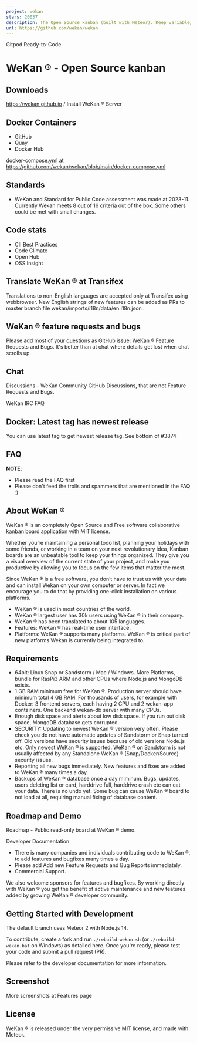 ```yaml
---
project: wekan
stars: 20037
description: The Open Source kanban (built with Meteor). Keep variable/table/field names camelCase. For translations, only add Pull Request changes to wekan/i18n/en.i18n.json , other translations are done at https://app.transifex.com/wekan/wekan only.
url: https://github.com/wekan/wekan
---
```


Gitpod Ready-to-Code

WeKan ® - Open Source kanban
============================

Downloads
---------

https://wekan.github.io / Install WeKan ® Server

Docker Containers
-----------------

-   GitHub
-   Quay
-   Docker Hub

docker-compose.yml at https://github.com/wekan/wekan/blob/main/docker-compose.yml

Standards
---------

-   WeKan and Standard for Public Code assessment was made at 2023-11. Currently Wekan meets 8 out of 16 criteria out of the box. Some others could be met with small changes.

Code stats
----------

-   CII Best Practices
-   Code Climate
-   Open Hub
-   OSS Insight

Translate WeKan ® at Transifex
------------------------------

Translations to non-English languages are accepted only at Transifex using webbrowser. New English strings of new features can be added as PRs to master branch file wekan/imports/i18n/data/en.i18n.json .

WeKan ® feature requests and bugs
---------------------------------

Please add most of your questions as GitHub issue: WeKan ® Feature Requests and Bugs. It's better than at chat where details get lost when chat scrolls up.

Chat
----

Discussions - WeKan Community GitHub Discussions, that are not Feature Requests and Bugs.

WeKan IRC FAQ

Docker: Latest tag has newest release
-------------------------------------

You can use latest tag to get newest release tag. See bottom of #3874

FAQ
---

**NOTE**:

-   Please read the FAQ first
-   Please don't feed the trolls and spammers that are mentioned in the FAQ :)

About WeKan ®
-------------

WeKan ® is an completely Open Source and Free software collaborative kanban board application with MIT license.

Whether you’re maintaining a personal todo list, planning your holidays with some friends, or working in a team on your next revolutionary idea, Kanban boards are an unbeatable tool to keep your things organized. They give you a visual overview of the current state of your project, and make you productive by allowing you to focus on the few items that matter the most.

Since WeKan ® is a free software, you don’t have to trust us with your data and can install Wekan on your own computer or server. In fact we encourage you to do that by providing one-click installation on various platforms.

-   WeKan ® is used in most countries of the world.
-   WeKan ® largest user has 30k users using WeKan ® in their company.
-   WeKan ® has been translated to about 105 languages.
-   Features: WeKan ® has real-time user interface.
-   Platforms: WeKan ® supports many platforms. WeKan ® is critical part of new platforms Wekan is currently being integrated to.

Requirements
------------

-   64bit: Linux Snap or Sandstorm / Mac / Windows. More Platforms, bundle for RasPi3 ARM and other CPUs where Node.js and MongoDB exists.
-   1 GB RAM minimum free for WeKan ®. Production server should have minimum total 4 GB RAM. For thousands of users, for example with Docker: 3 frontend servers, each having 2 CPU and 2 wekan-app containers. One backend wekan-db server with many CPUs.
-   Enough disk space and alerts about low disk space. If you run out disk space, MongoDB database gets corrupted.
-   SECURITY: Updating to newest WeKan ® version very often. Please check you do not have automatic updates of Sandstorm or Snap turned off. Old versions have security issues because of old versions Node.js etc. Only newest WeKan ® is supported. WeKan ® on Sandstorm is not usually affected by any Standalone WeKan ® (Snap/Docker/Source) security issues.
-   Reporting all new bugs immediately. New features and fixes are added to WeKan ® many times a day.
-   Backups of WeKan ® database once a day miminum. Bugs, updates, users deleting list or card, harddrive full, harddrive crash etc can eat your data. There is no undo yet. Some bug can cause WeKan ® board to not load at all, requiring manual fixing of database content.

Roadmap and Demo
----------------

Roadmap - Public read-only board at WeKan ® demo.

Developer Documentation

-   There is many companies and individuals contributing code to WeKan ®, to add features and bugfixes many times a day.
-   Please add Add new Feature Requests and Bug Reports immediately.
-   Commercial Support.

We also welcome sponsors for features and bugfixes. By working directly with WeKan ® you get the benefit of active maintenance and new features added by growing WeKan ® developer community.

Getting Started with Development
--------------------------------

The default branch uses Meteor 2 with Node.js 14.

To contribute, create a fork and run `./rebuild-wekan.sh` (or `./rebuild-wekan.bat` on Windows) as detailed here. Once you're ready, please test your code and submit a pull request (PR).

Please refer to the developer documentation for more information.

Screenshot
----------

More screenshots at Features page

License
-------

WeKan ® is released under the very permissive MIT license, and made with Meteor.
